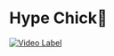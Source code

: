 # Hype Chick🐣

[![Video Label](http://img.youtube.com/vi/59USvjy2toI/0.jpg)](https://youtu.be/TyvOo-STxko)
